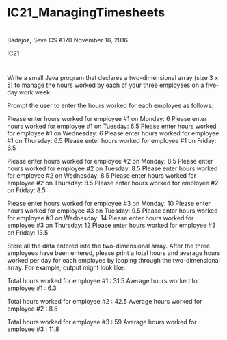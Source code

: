# IC21_ManagingTimesheets
#
Badajoz, Seve
CS A170
November 16, 2016

IC21
#
Write a small Java program that declares a two-dimensional array (size 3 x 5) to manage the hours worked by each of your three employees on a five-day work week.  

Prompt the user to enter the hours worked for each employee as follows:

Please enter hours worked for employee #1 on Monday: 6
Please enter hours worked for employee #1 on Tuesday: 6.5
Please enter hours worked for employee #1 on Wednesday: 6 
Please enter hours worked for employee #1 on Thursday: 6.5
Please enter hours worked for employee #1 on Friday: 6.5

Please enter hours worked for employee #2 on Monday: 8.5
Please enter hours worked for employee #2 on Tuesday: 8.5 
Please enter hours worked for employee #2 on Wednesday: 8.5 
Please enter hours worked for employee #2 on Thursday: 8.5 
Please enter hours worked for employee #2 on Friday: 8.5 

Please enter hours worked for employee #3 on Monday: 10
Please enter hours worked for employee #3 on Tuesday: 9.5
Please enter hours worked for employee #3 on Wednesday: 14 
Please enter hours worked for employee #3 on Thursday: 12 
Please enter hours worked for employee #3 on Friday: 13.5 

Store all the data entered into the two-dimensional array.  After the three employees have been entered, please print a total hours and average hours worked per day for each employee by looping through the two-dimensional array.  For example, output might look like:

Total hours worked for employee #1 : 31.5
Average hours worked for employee #1 : 6.3

Total hours worked for employee #2 : 42.5
Average hours worked for employee #2 : 8.5 

Total hours worked for employee #3 : 59
Average hours worked for employee #3 : 11.8 
